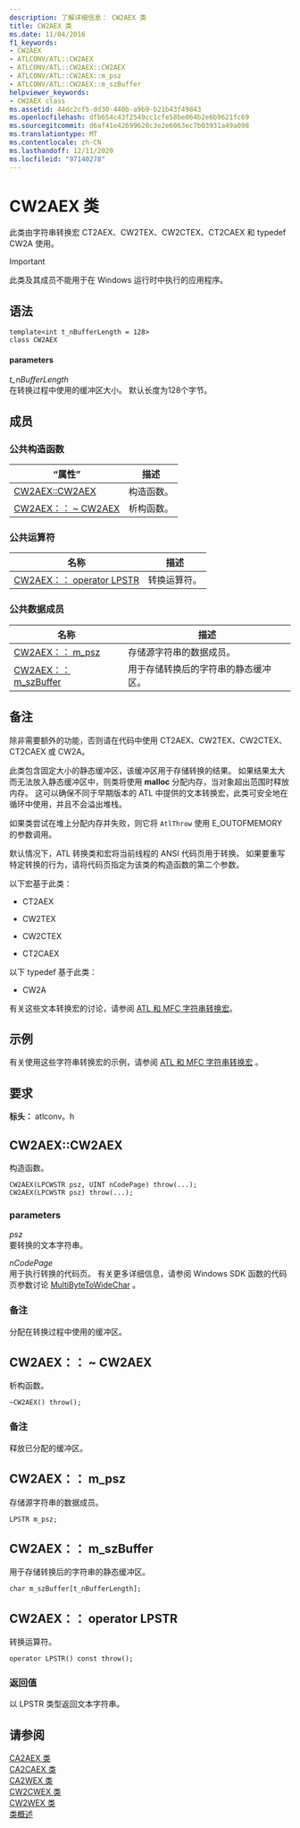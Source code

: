 ```yaml
---
description: 了解详细信息： CW2AEX 类
title: CW2AEX 类
ms.date: 11/04/2016
f1_keywords:
- CW2AEX
- ATLCONV/ATL::CW2AEX
- ATLCONV/ATL::CW2AEX::CW2AEX
- ATLCONV/ATL::CW2AEX::m_psz
- ATLCONV/ATL::CW2AEX::m_szBuffer
helpviewer_keywords:
- CW2AEX class
ms.assetid: 44dc2cf5-dd30-440b-a9b9-b21b43f49843
ms.openlocfilehash: dfb654c43f2549cc1cfe58be064b2e6b9621fc69
ms.sourcegitcommit: d6af41e42699628c3e2e6063ec7b03931a49a098
ms.translationtype: MT
ms.contentlocale: zh-CN
ms.lasthandoff: 12/11/2020
ms.locfileid: "97140278"
---
```

# <a name="cw2aex-class"></a>CW2AEX 类

此类由字符串转换宏 CT2AEX、CW2TEX、CW2CTEX、CT2CAEX 和 typedef CW2A 使用。

> [!IMPORTANT]
> 此类及其成员不能用于在 Windows 运行时中执行的应用程序。

## <a name="syntax"></a>语法

```
template<int t_nBufferLength = 128>
class CW2AEX
```

#### <a name="parameters"></a>parameters

*t_nBufferLength*<br/>
在转换过程中使用的缓冲区大小。 默认长度为128个字节。

## <a name="members"></a>成员

### <a name="public-constructors"></a>公共构造函数

|“属性”|描述|
|----------|-----------------|
|[CW2AEX::CW2AEX](#cw2aex)|构造函数。|
|[CW2AEX：： ~ CW2AEX](#dtor)|析构函数。|

### <a name="public-operators"></a>公共运算符

|名称|描述|
|----------|-----------------|
|[CW2AEX：： operator LPSTR](#operator_lpstr)|转换运算符。|

### <a name="public-data-members"></a>公共数据成员

|名称|描述|
|----------|-----------------|
|[CW2AEX：： m_psz](#m_psz)|存储源字符串的数据成员。|
|[CW2AEX：： m_szBuffer](#m_szbuffer)|用于存储转换后的字符串的静态缓冲区。|

## <a name="remarks"></a>备注

除非需要额外的功能，否则请在代码中使用 CT2AEX、CW2TEX、CW2CTEX、CT2CAEX 或 CW2A。

此类包含固定大小的静态缓冲区，该缓冲区用于存储转换的结果。 如果结果太大而无法放入静态缓冲区中，则类将使用 **malloc** 分配内存，当对象超出范围时释放内存。 这可以确保不同于早期版本的 ATL 中提供的文本转换宏，此类可安全地在循环中使用，并且不会溢出堆栈。

如果类尝试在堆上分配内存并失败，则它将 `AtlThrow` 使用 E_OUTOFMEMORY 的参数调用。

默认情况下，ATL 转换类和宏将当前线程的 ANSI 代码页用于转换。 如果要重写特定转换的行为，请将代码页指定为该类的构造函数的第二个参数。

以下宏基于此类：

- CT2AEX

- CW2TEX

- CW2CTEX

- CT2CAEX

以下 typedef 基于此类：

- CW2A

有关这些文本转换宏的讨论，请参阅 [ATL 和 MFC 字符串转换宏](string-conversion-macros.md)。

## <a name="example"></a>示例

有关使用这些字符串转换宏的示例，请参阅 [ATL 和 MFC 字符串转换宏](string-conversion-macros.md) 。

## <a name="requirements"></a>要求

**标头：** atlconv。h

## <a name="cw2aexcw2aex"></a><a name="cw2aex"></a> CW2AEX::CW2AEX

构造函数。

```
CW2AEX(LPCWSTR psz, UINT nCodePage) throw(...);
CW2AEX(LPCWSTR psz) throw(...);
```

### <a name="parameters"></a>parameters

*psz*<br/>
要转换的文本字符串。

*nCodePage*<br/>
用于执行转换的代码页。 有关更多详细信息，请参阅 Windows SDK 函数的代码页参数讨论 [MultiByteToWideChar](/windows/win32/api/stringapiset/nf-stringapiset-multibytetowidechar) 。

### <a name="remarks"></a>备注

分配在转换过程中使用的缓冲区。

## <a name="cw2aexcw2aex"></a><a name="dtor"></a> CW2AEX：： ~ CW2AEX

析构函数。

```
~CW2AEX() throw();
```

### <a name="remarks"></a>备注

释放已分配的缓冲区。

## <a name="cw2aexm_psz"></a><a name="m_psz"></a> CW2AEX：： m_psz

存储源字符串的数据成员。

```
LPSTR m_psz;
```

## <a name="cw2aexm_szbuffer"></a><a name="m_szbuffer"></a> CW2AEX：： m_szBuffer

用于存储转换后的字符串的静态缓冲区。

```
char m_szBuffer[t_nBufferLength];
```

## <a name="cw2aexoperator-lpstr"></a><a name="operator_lpstr"></a> CW2AEX：： operator LPSTR

转换运算符。

```
operator LPSTR() const throw();
```

### <a name="return-value"></a>返回值

以 LPSTR 类型返回文本字符串。

## <a name="see-also"></a>请参阅

[CA2AEX 类](../../atl/reference/ca2aex-class.md)<br/>
[CA2CAEX 类](../../atl/reference/ca2caex-class.md)<br/>
[CA2WEX 类](../../atl/reference/ca2wex-class.md)<br/>
[CW2CWEX 类](../../atl/reference/cw2cwex-class.md)<br/>
[CW2WEX 类](../../atl/reference/cw2wex-class.md)<br/>
[类概述](../../atl/atl-class-overview.md)
